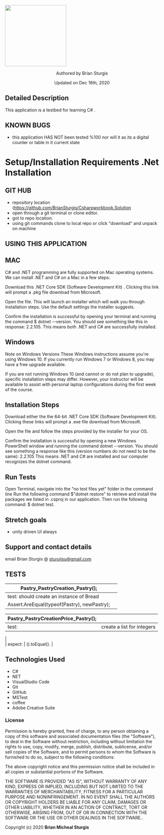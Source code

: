 

<div align="left">
<img src="https://github.com/BrianSturgis.png" width="200px" height="auto" >
</div>
<p align="center"> Authored by Brian Sturgis</p>
<p align="center">Updated on Dec 16th, 2020</p>


## Detailed Description
This application is a testbed for learning C# .

## KNOWN BUGS
- this application HAS NOT been tested %100 nor will it as its a digital counter or table in it current state

  

# Setup/Installation Requirements .Net Installation

## GIT HUB
- repository location (https://github.com/BrianSturgis/Csharpworkbook.Solution
- open through a git terminal or clone editor.
- got to repo location.
- using git commands clone to local repo or click "download" and unpack on machine




## USING THIS APPLICATION
## MAC
C# and .NET programming are fully supported on Mac operating systems. We can install .NET and C# on a Mac in a few steps:

Download this .NET Core SDK (Software Development Kit) . Clicking this link will prompt a .pkg file download from Microsoft.

Open the file. This will launch an installer which will walk you through installation steps. Use the default settings the installer suggests.

Confirm the installation is successful by opening your terminal and running the command $ dotnet --version. You should see something like this in response: 2.2.105. This means both .NET and C# are successfully installed.

## Windows
Note on Windows Versions These Windows instructions assume you're using Windows 10. If you currently run Windows 7 or Windows 8, you may have a free upgrade available.

If you are not running Windows 10 (and cannot or do not plan to upgrade), specific installation steps may differ. However, your instructor will be available to assist with personal laptop configurations during the first week of the course.

## Installation Steps
Download either the the 64-bit .NET Core SDK (Software Development Kit). Clicking these links will prompt a .exe file download from Microsoft.

Open the file and follow the steps provided by the installer for your OS.

Confirm the installation is successful by opening a new Windows PowerShell window and running the command dotnet --version. You should see something a response like this (version numbers do not need to be the same): 2.2.105
This means .NET and C# are installed and our computer recognizes the dotnet command.


## Run Tests
Open Terminal, navigate into the "no test files yet" folder in the command line
Run the following command $"dotnet restore" to retrieve and install the packages we listed in .csproj in our application.
Then run the following command: $ dotnet test.

## Stretch goals
- unity driven UI always



## Support and contact details
email Brian Sturgis @ <sturujisu@gmail.com>


## TESTS



| Pastry_PastryCreation_Pastry(); |  |
| ------| -----------|
| test:  should create an instance of Bread
| Assert.AreEqual(typeof(Pastry), newPastry);


Pastry_PastryCreationPrice_Pastry(); |  |
| ------| -----------|
| test: |  create a list for integers                       |
|  
| expect:  | ().toEqual(). |





## Technologies Used

* C#
* NET
* VisualStudio Code
* Git
* GitHub
* MSTest
* coffee
* Adobe Creative Suite
  

### License

Permission is hereby granted, free of charge, to any person obtaining a copy of this software and associated documentation files (the "Software"), to deal in the Software without restriction, including without limitation the rights to use, copy, modify, merge, publish, distribute, sublicense, and/or sell copies of the Software, and to permit persons to whom the Software is furnished to do so, subject to the following conditions:

The above copyright notice and this permission notice shall be included in all copies or substantial portions of the Software.

THE SOFTWARE IS PROVIDED "AS IS", WITHOUT WARRANTY OF ANY KIND, EXPRESS OR IMPLIED, INCLUDING BUT NOT LIMITED TO THE WARRANTIES OF MERCHANTABILITY, FITNESS FOR A PARTICULAR PURPOSE AND NONINFRINGEMENT. IN NO EVENT SHALL THE AUTHORS OR COPYRIGHT HOLDERS BE LIABLE FOR ANY CLAIM, DAMAGES OR OTHER LIABILITY, WHETHER IN AN ACTION OF CONTRACT, TORT OR OTHERWISE, ARISING FROM, OUT OF OR IN CONNECTION WITH THE SOFTWARE OR THE USE OR OTHER DEALINGS IN THE SOFTWARE..



Copyright (c) 2020 **Brian Micheal Sturgis**
